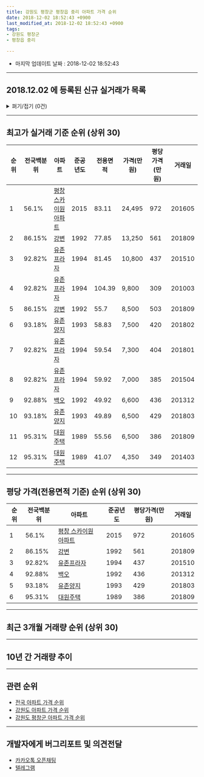 ```yaml
---
title: 강원도 평창군 평창읍 중리 아파트 가격 순위
date: 2018-12-02 18:52:43 +0900
last_modified_at: 2018-12-02 18:52:43 +0900
tags:
- 강원도 평창군
- 평창읍 중리

---
```


* 마지막 업데이트 날짜 : 2018-12-02 18:52:43

---

## 2018.12.02 에 등록된 신규 실거래가 목록

<details>
<summary>펴기/접기 (0건)</summary>
<div markdown="1">

|아파트|전국백분위|준공년도|전용면적|가격(만원)|평당가격(만원)|거래일|
|---|---|---|---|---|---|---|
|없음|||||||


</div>
</details>

---

## 최고가 실거래 기준 순위 (상위 30)


|순위|전국백분위|아파트|준공년도|전용면적|가격(만원)|평당가격(만원)|거래일|
|---|---|---|---|---|---|---|---|
|1|56.1%|[평창 스카이원 아파트](https://search.naver.com/search.naver?query=%EA%B0%95%EC%9B%90%EB%8F%84+%ED%8F%89%EC%B0%BD%EA%B5%B0+%ED%8F%89%EC%B0%BD%EC%9D%8D+%EC%A4%91%EB%A6%AC+%ED%8F%89%EC%B0%BD+%EC%8A%A4%EC%B9%B4%EC%9D%B4%EC%9B%90+%EC%95%84%ED%8C%8C%ED%8A%B8)|2015|83.11|24,495|972|201605|
|2|86.15%|[강변](https://search.naver.com/search.naver?query=%EA%B0%95%EC%9B%90%EB%8F%84+%ED%8F%89%EC%B0%BD%EA%B5%B0+%ED%8F%89%EC%B0%BD%EC%9D%8D+%EC%A4%91%EB%A6%AC+%EA%B0%95%EB%B3%80)|1992|77.85|13,250|561|201809|
|3|92.82%|[유존프라자](https://search.naver.com/search.naver?query=%EA%B0%95%EC%9B%90%EB%8F%84+%ED%8F%89%EC%B0%BD%EA%B5%B0+%ED%8F%89%EC%B0%BD%EC%9D%8D+%EC%A4%91%EB%A6%AC+%EC%9C%A0%EC%A1%B4%ED%94%84%EB%9D%BC%EC%9E%90)|1994|81.45|10,800|437|201510|
|4|92.82%|[유존프라자](https://search.naver.com/search.naver?query=%EA%B0%95%EC%9B%90%EB%8F%84+%ED%8F%89%EC%B0%BD%EA%B5%B0+%ED%8F%89%EC%B0%BD%EC%9D%8D+%EC%A4%91%EB%A6%AC+%EC%9C%A0%EC%A1%B4%ED%94%84%EB%9D%BC%EC%9E%90)|1994|104.39|9,800|309|201003|
|5|86.15%|[강변](https://search.naver.com/search.naver?query=%EA%B0%95%EC%9B%90%EB%8F%84+%ED%8F%89%EC%B0%BD%EA%B5%B0+%ED%8F%89%EC%B0%BD%EC%9D%8D+%EC%A4%91%EB%A6%AC+%EA%B0%95%EB%B3%80)|1992|55.7|8,500|503|201809|
|6|93.18%|[유존양지](https://search.naver.com/search.naver?query=%EA%B0%95%EC%9B%90%EB%8F%84+%ED%8F%89%EC%B0%BD%EA%B5%B0+%ED%8F%89%EC%B0%BD%EC%9D%8D+%EC%A4%91%EB%A6%AC+%EC%9C%A0%EC%A1%B4%EC%96%91%EC%A7%80)|1993|58.83|7,500|420|201802|
|7|92.82%|[유존프라자](https://search.naver.com/search.naver?query=%EA%B0%95%EC%9B%90%EB%8F%84+%ED%8F%89%EC%B0%BD%EA%B5%B0+%ED%8F%89%EC%B0%BD%EC%9D%8D+%EC%A4%91%EB%A6%AC+%EC%9C%A0%EC%A1%B4%ED%94%84%EB%9D%BC%EC%9E%90)|1994|59.54|7,300|404|201801|
|8|92.82%|[유존프라자](https://search.naver.com/search.naver?query=%EA%B0%95%EC%9B%90%EB%8F%84+%ED%8F%89%EC%B0%BD%EA%B5%B0+%ED%8F%89%EC%B0%BD%EC%9D%8D+%EC%A4%91%EB%A6%AC+%EC%9C%A0%EC%A1%B4%ED%94%84%EB%9D%BC%EC%9E%90)|1994|59.92|7,000|385|201504|
|9|92.88%|[백오](https://search.naver.com/search.naver?query=%EA%B0%95%EC%9B%90%EB%8F%84+%ED%8F%89%EC%B0%BD%EA%B5%B0+%ED%8F%89%EC%B0%BD%EC%9D%8D+%EC%A4%91%EB%A6%AC+%EB%B0%B1%EC%98%A4)|1992|49.92|6,600|436|201312|
|10|93.18%|[유존양지](https://search.naver.com/search.naver?query=%EA%B0%95%EC%9B%90%EB%8F%84+%ED%8F%89%EC%B0%BD%EA%B5%B0+%ED%8F%89%EC%B0%BD%EC%9D%8D+%EC%A4%91%EB%A6%AC+%EC%9C%A0%EC%A1%B4%EC%96%91%EC%A7%80)|1993|49.89|6,500|429|201803|
|11|95.31%|[대원주택](https://search.naver.com/search.naver?query=%EA%B0%95%EC%9B%90%EB%8F%84+%ED%8F%89%EC%B0%BD%EA%B5%B0+%ED%8F%89%EC%B0%BD%EC%9D%8D+%EC%A4%91%EB%A6%AC+%EB%8C%80%EC%9B%90%EC%A3%BC%ED%83%9D)|1989|55.56|6,500|386|201809|
|12|95.31%|[대원주택](https://search.naver.com/search.naver?query=%EA%B0%95%EC%9B%90%EB%8F%84+%ED%8F%89%EC%B0%BD%EA%B5%B0+%ED%8F%89%EC%B0%BD%EC%9D%8D+%EC%A4%91%EB%A6%AC+%EB%8C%80%EC%9B%90%EC%A3%BC%ED%83%9D)|1989|41.07|4,350|349|201403|


---

## 평당 가격(전용면적 기준) 순위 (상위 30)


|순위|전국백분위|아파트|준공년도|평당가격(만원)|거래일|
|---|---|---|---|---|---|
|1|56.1%|[평창 스카이원 아파트](https://search.naver.com/search.naver?query=%EA%B0%95%EC%9B%90%EB%8F%84+%ED%8F%89%EC%B0%BD%EA%B5%B0+%ED%8F%89%EC%B0%BD%EC%9D%8D+%EC%A4%91%EB%A6%AC+%ED%8F%89%EC%B0%BD+%EC%8A%A4%EC%B9%B4%EC%9D%B4%EC%9B%90+%EC%95%84%ED%8C%8C%ED%8A%B8)|2015|972|201605|
|2|86.15%|[강변](https://search.naver.com/search.naver?query=%EA%B0%95%EC%9B%90%EB%8F%84+%ED%8F%89%EC%B0%BD%EA%B5%B0+%ED%8F%89%EC%B0%BD%EC%9D%8D+%EC%A4%91%EB%A6%AC+%EA%B0%95%EB%B3%80)|1992|561|201809|
|3|92.82%|[유존프라자](https://search.naver.com/search.naver?query=%EA%B0%95%EC%9B%90%EB%8F%84+%ED%8F%89%EC%B0%BD%EA%B5%B0+%ED%8F%89%EC%B0%BD%EC%9D%8D+%EC%A4%91%EB%A6%AC+%EC%9C%A0%EC%A1%B4%ED%94%84%EB%9D%BC%EC%9E%90)|1994|437|201510|
|4|92.88%|[백오](https://search.naver.com/search.naver?query=%EA%B0%95%EC%9B%90%EB%8F%84+%ED%8F%89%EC%B0%BD%EA%B5%B0+%ED%8F%89%EC%B0%BD%EC%9D%8D+%EC%A4%91%EB%A6%AC+%EB%B0%B1%EC%98%A4)|1992|436|201312|
|5|93.18%|[유존양지](https://search.naver.com/search.naver?query=%EA%B0%95%EC%9B%90%EB%8F%84+%ED%8F%89%EC%B0%BD%EA%B5%B0+%ED%8F%89%EC%B0%BD%EC%9D%8D+%EC%A4%91%EB%A6%AC+%EC%9C%A0%EC%A1%B4%EC%96%91%EC%A7%80)|1993|429|201803|
|6|95.31%|[대원주택](https://search.naver.com/search.naver?query=%EA%B0%95%EC%9B%90%EB%8F%84+%ED%8F%89%EC%B0%BD%EA%B5%B0+%ED%8F%89%EC%B0%BD%EC%9D%8D+%EC%A4%91%EB%A6%AC+%EB%8C%80%EC%9B%90%EC%A3%BC%ED%83%9D)|1989|386|201809|


---

## 최근 3개월 거래량 순위 (상위 30)


<div style="width:100%;">
    <canvas id="deal_count_ranking" height="250"></canvas>
</div>


<script>
new Chart(document.getElementById("deal_count_ranking"), {
    type: 'horizontalBar',
    data: {
        labels: ['유존양지', '백오', '평창 스카이원 아파트'],
        datasets: [{
            label: '실거래 수',
            data: [1, 1, 1],
            borderColor: "rgba(255, 0, 128, 1)",
            backgroundColor: "rgba(255, 0, 128, 0.5)",
            fill: false,
        }]
    },
    options: {
        responsive: true,
        title: {
            display: true,
            text: '최근 3개월 거래량 순위'
        },
        tooltips: {
            mode: 'index',
            intersect: false,
            callbacks: {
                title: function(tooltipItems, data) {
                    return "실거래 수:";
                },
                label: function(tooltipItem, data) {
                    return data.labels[tooltipItem.index] + ": " + tooltipItem.xLabel;
                }
            }
        },
        hover: {
            mode: 'nearest',
            intersect: true
        },
        scales: {
            xAxes: [{
                display: true,
                scaleLabel: {
                    display: true,
                    labelString: '실거래 수'
                },
                ticks: {
                    suggestedMin: 0,
                }
            }],
            yAxes: [{
                display: true,
                ticks: {
                    autoSkip: false,
                    callback: function(value, index, values) {
                        if (value.length > 15)
                            return value.substr(0, 13) + "...";
                        else
                            return value;
                    }
                },
                scaleLabel: {
                    display: false,
                }
            }]
        }
    }
});

</script>


---

## 10년 간 거래량 추이


<div style="width:100%;">
    <canvas id="deal_progress" height="250"></canvas>
</div>

<script>
new Chart(document.getElementById("deal_progress"), {
    type: 'line',
    data: {
        labels: ['200812','200901','200902','200903','200904','200905','200906','200907','200908','200909','200910','200911','200912','201001','201002','201003','201004','201005','201006','201007','201008','201009','201010','201011','201012','201101','201102','201103','201104','201105','201106','201107','201108','201109','201110','201111','201112','201201','201202','201203','201204','201205','201206','201207','201208','201209','201210','201211','201212','201301','201302','201303','201304','201305','201306','201307','201308','201309','201310','201311','201312','201401','201402','201403','201404','201405','201406','201407','201408','201409','201410','201411','201412','201501','201502','201503','201504','201505','201506','201507','201508','201509','201510','201511','201512','201601','201602','201603','201604','201605','201606','201607','201608','201609','201610','201611','201612','201701','201702','201703','201704','201705','201706','201707','201708','201709','201710','201711','201712','201801','201802','201803','201804','201805','201806','201807','201808','201809','201810','201811','201812'],
        datasets: [{
            label: '실거래 수',
            pointRadius: 1,
            data: [0, 2, 2, 1, 0, 1, 2, 3, 1, 0, 1, 1, 2, 1, 1, 3, 0, 4, 1, 2, 3, 1, 1, 0, 1, 0, 4, 3, 0, 0, 3, 2, 2, 0, 3, 0, 2, 3, 1, 1, 0, 3, 4, 0, 1, 0, 0, 1, 0, 1, 0, 1, 0, 0, 2, 1, 1, 1, 0, 0, 7, 1, 2, 1, 2, 1, 4, 3, 1, 0, 1, 0, 0, 2, 0, 2, 1, 0, 1, 1, 0, 2, 2, 3, 1, 3, 2, 0, 2, 11, 9, 3, 1, 1, 4, 0, 0, 2, 2, 2, 1, 2, 1, 2, 2, 2, 3, 2, 3, 3, 2, 1, 3, 3, 4, 1, 2, 6, 3, 0, 0],
            borderColor: "rgba(255, 201, 14, 1)",
            backgroundColor: "rgba(255, 201, 14, 0.5)",
            fill: true,
        }]
    },
    options: {
        responsive: true,
        title: {
            display: true,
            text: '10년간 거래량 추이'
        },
        tooltips: {
            mode: 'index',
            intersect: false,
        },
        hover: {
            mode: 'nearest',
            intersect: true
        },
        scales: {
            xAxes: [{
                display: true,
                scaleLabel: {
                    display: true,
                    labelString: '년/월'
                }
            }],
            yAxes: [{
                display: true,
                ticks: {
                    suggestedMin: 0,
                },
                scaleLabel: {
                    display: true,
                    labelString: '실거래 수'
                }
            }]
        }
    }
});

</script>


---

## 관련 순위

- [전국 아파트 가격 순위](https://inasie.github.io/apt-ranking/전국)
- [강원도 아파트 가격 순위](https://inasie.github.io/apt-ranking/강원도)
- [강원도 평창군 아파트 가격 순위](https://inasie.github.io/apt-ranking/강원도-평창군)


---

## 개발자에게 버그리포트 및 의견전달

- [카카오톡 오픈채팅](https://open.kakao.com/o/gLJUAP4)
- [텔레그램](https://t.me/inasie)

